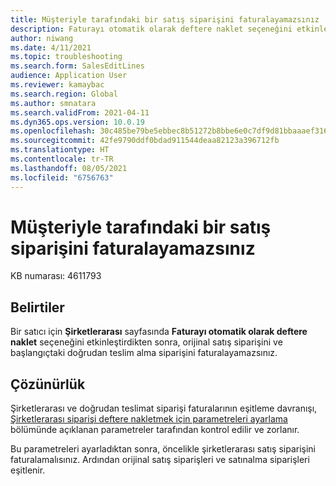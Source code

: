 ```yaml
---
title: Müşteriyle tarafındaki bir satış siparişini faturalayamazsınız
description: Faturayı otomatik olarak deftere naklet seçeneğini etkinleştirdikten sonra, orijinal satış siparişini ve başlangıçtaki doğrudan teslim alma siparişini faturalayamazsınız.
author: niwang
ms.date: 4/11/2021
ms.topic: troubleshooting
ms.search.form: SalesEditLines
audience: Application User
ms.reviewer: kamaybac
ms.search.region: Global
ms.author: smnatara
ms.search.validFrom: 2021-04-11
ms.dyn365.ops.version: 10.0.19
ms.openlocfilehash: 30c485be79be5ebbec8b51272b8bbe6e0c7df9d81bbaaaef316dbfede03abf68
ms.sourcegitcommit: 42fe9790ddf0bdad911544deaa82123a396712fb
ms.translationtype: HT
ms.contentlocale: tr-TR
ms.lasthandoff: 08/05/2021
ms.locfileid: "6756763"
---
```

# <a name="you-cant-invoice-a-customer-facing-sales-order"></a>Müşteriyle tarafındaki bir satış siparişini faturalayamazsınız

KB numarası: 4611793

## <a name="symptoms"></a>Belirtiler

Bir satıcı için **Şirketlerarası** sayfasında **Faturayı otomatik olarak deftere naklet** seçeneğini etkinleştirdikten sonra, orijinal satış siparişini ve başlangıçtaki doğrudan teslim alma siparişini faturalayamazsınız.

## <a name="resolution"></a>Çözünürlük

Şirketlerarası ve doğrudan teslimat siparişi faturalarının eşitleme davranışı, [Şirketlerarası siparişi deftere nakletmek için parametreleri ayarlama](/dynamicsax-2012/appuser-itpro/set-up-parameters-to-post-an-intercompany-order) bölümünde açıklanan parametreler tarafından kontrol edilir ve zorlanır.

Bu parametreleri ayarladıktan sonra, öncelikle şirketlerarası satış siparişini faturalamalısınız. Ardından orijinal satış siparişleri ve satınalma siparişleri eşitlenir.
